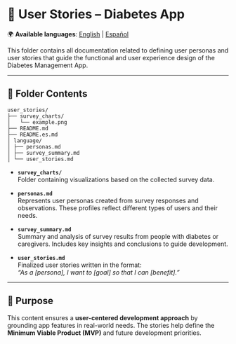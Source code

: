 # 👤 User Stories – Diabetes App

🌍 **Available languages**: [English](README.md) | [Español](README.es.md)

This folder contains all documentation related to defining user personas and user stories that guide the functional and user experience design of the Diabetes Management App.

---

## 📂 Folder Contents

```plaintext
user_stories/
├── survey_charts/
│   └── example.png
├── README.md
├── README.es.md
│ language/
│ ├── personas.md
│ ├── survey_summary.md
│ └── user_stories.md
```

- **`survey_charts/`**  
  Folder containing visualizations based on the collected survey data.

- **`personas.md`**  
  Represents user personas created from survey responses and observations. These profiles reflect different types of users and their needs.

- **`survey_summary.md`**  
  Summary and analysis of survey results from people with diabetes or caregivers. Includes key insights and conclusions to guide development.

- **`user_stories.md`**  
  Finalized user stories written in the format:  
  *“As a [persona], I want to [goal] so that I can [benefit].”*

---

## 🧭 Purpose

This content ensures a **user-centered development approach** by grounding app features in real-world needs. The stories help define the **Minimum Viable Product (MVP)** and future development priorities.
